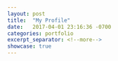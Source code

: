 ```yaml
---
layout: post
title:  "My Profile"
date:   2017-04-01 23:16:36 -0700
categories: portfolio
excerpt_separator: <!--more-->
showcase: true
---
```


<!--more-->

